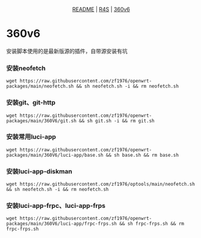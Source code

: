 <p align="center">
    <a href="https://github.com/zf1976/packages/blob/main/README.md">README</a> | <a href="https://github.com/zf1976/packages/blob/main/README-R4S.md">R4S</a> | <a href="https://github.com/zf1976/packages/blob/main/README-360v6.md">360v6</a>
</p>

# 360v6
安装脚本使用的是最新版源的插件，自带源安装有坑

### 安装neofetch
```shell
wget https://raw.githubusercontent.com/zf1976/openwrt-packages/main/neofetch.sh && sh neofetch.sh -i && rm neofetch.sh
```

### 安装git、git-http
```shell
wget https://raw.githubusercontent.com/zf1976/openwrt-packages/main/360V6/git.sh && sh git.sh -i && rm git.sh
```

### 安装常用luci-app
```shell
wget https://raw.githubusercontent.com/zf1976/openwrt-packages/main/360V6/luci-app/base.sh && sh base.sh && rm base.sh
```

### 安装luci-app-diskman
```shell
wget https://raw.githubusercontent.com/zf1976/optools/main/neofetch.sh && sh neofetch.sh -i && rm neofetch.sh
```

### 安装luci-app-frpc、luci-app-frps
```shell
wget https://raw.githubusercontent.com/zf1976/openwrt-packages/main/360V6/luci-app/frpc-frps.sh && sh frpc-frps.sh && rm frpc-frps.sh
```
